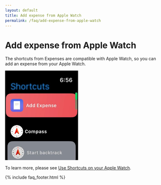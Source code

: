 ```yaml
---
layout: default
title: Add expense from Apple Watch
permalink: /faq/add-expense-from-apple-watch
---
```


# Add expense from Apple Watch

The shortcuts from Expenses are compatible with Apple Watch, so you can add an expense from your Apple Watch.

<img src="../../assets/faq/add-expense-from-apple-watch/add-expense-from-apple-watch.jpg" width="240">

To learn more, please see [Use Shortcuts on your Apple Watch](https://support.apple.com/guide/watch/use-shortcuts-apd99050d435/watchos).

{% include faq_footer.html %}
